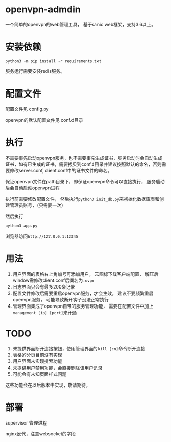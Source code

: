 # openvpn-admdin
一个简单的openvpn的web管理工具， 基于sanic web框架，支持3.6以上。

# 安装依赖

```
python3 -m pip install -r requirements.txt
```
服务运行需要安装redis服务。
# 配置文件
配置文件见 config.py

openvpn的默认配置文件见 conf.d目录

# 执行
不需要事先启动openvpn服务，也不需要事先生成证书，服务启动时会自动生成证书，如有已生成的证书，需要拷贝到conf.d目录并建议按照默认的命名，否则需要修改server.conf, client.conf中的证书文件的命名。

保证openvpn文件在path目录下，即保证openvpn命令可以直接执行， 服务启动后会自动启动openvpn进程

执行前需要修改配置文件， 然后执行`python3 init_db.py`来初始化数据库表和创建管理员账号，（只需要一次）

然后执行
```
python3 app.py
```
浏览器访问`http://127.0.0.1:12345`

# 用法

1. 用户界面的表格右上角加号可添加用户， 云图标下载客户端配置， 解压后window需修改client.conf后缀名为`.ovpn`
2. 日志界面只会有最多200条记录
3. 配置文件修改后需要重启openvpn服务，才会生效， 建议不要频繁重启openvpn服务， 可能导致断开钩子没法正常执行
4. 管理界面集成了openvpn自带的服务管理功能， 需要在配置文件中加上`management [ip] [port]`来开通

# TODO
1. 未提供界面断开连接按钮，使用管理界面的`kill [cn]`命令断开连接
2. 表格的分页目前没有实现
3. 用户界面未实现搜索功能
4. 未提供用户禁用功能，会直接删除该用户记录
5. 可能会有未知页面样式问题

这些功能会在以后版本中实现，敬请期待。

# 部署 
supervisor 管理进程

nginx反代，注意websocket的字段